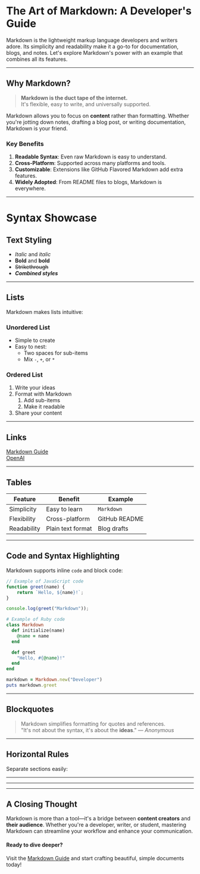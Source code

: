 # The Art of Markdown: A Developer's Guide

Markdown is the lightweight markup language developers and writers adore. Its simplicity and readability make it a go-to for documentation, blogs, and notes. Let's explore Markdown's power with an example that combines all its features.

---

## Why Markdown?

> **Markdown is the duct tape of the internet.**  
> It's flexible, easy to write, and universally supported.

Markdown allows you to focus on **content** rather than formatting. Whether you're jotting down notes, drafting a blog post, or writing documentation, Markdown is your friend.

### Key Benefits

1. **Readable Syntax**: Even raw Markdown is easy to understand.
2. **Cross-Platform**: Supported across many platforms and tools.
3. **Customizable**: Extensions like GitHub Flavored Markdown add extra features.
4. **Widely Adopted**: From README files to blogs, Markdown is everywhere.

---

# Syntax Showcase

## Text Styling

- *Italic* and _italic_
- **Bold** and __bold__
- ~~Strikethrough~~
- **_Combined styles_**

---

## Lists

Markdown makes lists intuitive:

### Unordered List
- Simple to create
- Easy to nest:
  - Two spaces for sub-items
  - Mix `-`, `+`, or `*`

### Ordered List
1. Write your ideas
2. Format with Markdown
   1. Add sub-items
   2. Make it readable
3. Share your content

---

## Links

[Markdown Guide](https://www.markdownguide.org "Learn more about Markdown")  
[OpenAI](https://openai.com)

---

## Tables

| Feature        | Benefit           | Example          |
|----------------|-------------------|------------------|
| Simplicity     | Easy to learn     | `Markdown`       |
| Flexibility    | Cross-platform    | GitHub README    |
| Readability    | Plain text format | Blog drafts      |

---

## Code and Syntax Highlighting

Markdown supports inline `code` and block code:

```javascript
// Example of JavaScript code
function greet(name) {
    return `Hello, ${name}!`;
}

console.log(greet("Markdown"));
```

```ruby
# Example of Ruby code
class Markdown
  def initialize(name)
    @name = name
  end

  def greet
    "Hello, #{@name}!"
  end
end

markdown = Markdown.new("Developer")
puts markdown.greet
```

---

## Blockquotes

> Markdown simplifies formatting for quotes and references.  
> "It's not about the syntax, it's about the **ideas**." — _Anonymous_

---

## Horizontal Rules

Separate sections easily:

---

---

---

## A Closing Thought

Markdown is more than a tool—it's a bridge between **content creators** and **their audience**. Whether you're a developer, writer, or student, mastering Markdown can streamline your workflow and enhance your communication.

#### Ready to dive deeper?

Visit the [Markdown Guide](https://www.markdownguide.org) and start crafting beautiful, simple documents today!